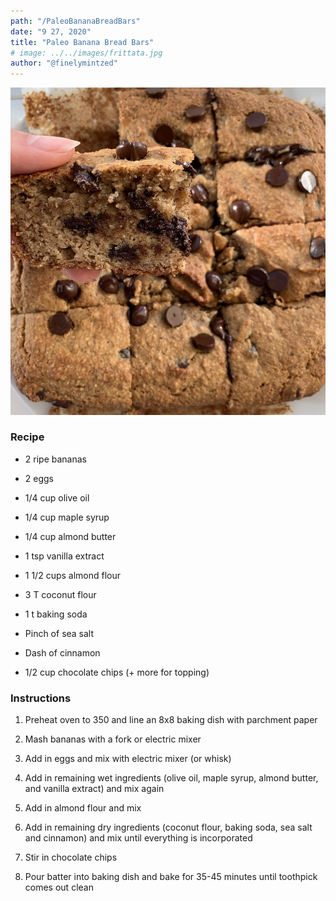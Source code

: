 ```yaml
---
path: "/PaleoBananaBreadBars"
date: "9 27, 2020"
title: "Paleo Banana Bread Bars"
# image: ../../images/frittata.jpg
author: "@finelymintzed"
---
```


![Paleo Banana Bread Bars](./paleobananabread.jpg)

### Recipe

- 2 ripe bananas

- 2 eggs

- 1/4 cup olive oil

- 1/4 cup maple syrup

- 1/4 cup almond butter

- 1 tsp vanilla extract

- 1 1/2 cups almond flour

- 3 T coconut flour

- 1 t baking soda

- Pinch of sea salt

- Dash of cinnamon

- 1/2 cup chocolate chips (+ more for topping)

### Instructions

1.  Preheat oven to 350 and line an 8x8 baking dish with parchment paper
2.  Mash bananas with a fork or electric mixer
3.  Add in eggs and mix with electric mixer (or whisk)

4.  Add in remaining wet ingredients (olive oil, maple syrup, almond butter, and vanilla extract) and mix again

5.  Add in almond flour and mix

6.  Add in remaining dry ingredients (coconut flour, baking soda, sea salt and cinnamon) and mix until everything is incorporated

7.  Stir in chocolate chips

8.  Pour batter into baking dish and bake for 35-45 minutes until toothpick comes out clean
